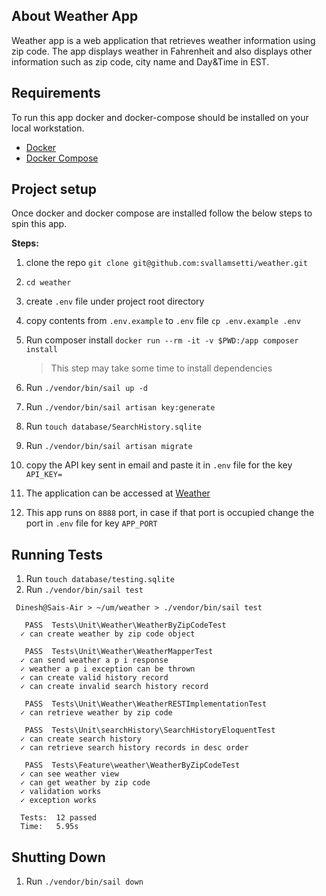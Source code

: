 

## About Weather App

Weather app is a web application that retrieves weather information using zip code. The app displays weather in Fahrenheit and also displays other information such as zip code, city name and Day&Time in EST.

## Requirements
To run this app docker and docker-compose should be installed on your local workstation.
* [Docker](https://docs.docker.com/get-docker/)
* [Docker Compose](https://docs.docker.com/compose/install/)

## Project setup
Once docker and docker compose are installed follow the below steps to spin this app.

**Steps:**

1. clone the repo `git clone git@github.com:svallamsetti/weather.git`
2. `cd weather`
3. create `.env` file under project root directory   
4. copy contents from `.env.example` to `.env` file `cp .env.example .env`
5. Run composer install `docker run --rm -it -v $PWD:/app composer install`
    > This step may take some time to install dependencies

6. Run `./vendor/bin/sail up -d`
7. Run `./vendor/bin/sail artisan key:generate`
8. Run `touch database/SearchHistory.sqlite`
9. Run `./vendor/bin/sail artisan migrate`   
10. copy the API key sent in email and paste it in `.env` file for the key `API_KEY=`
11. The application can be accessed at [Weather](http://127.0.0.1:8888/weather)
12. This app runs on `8888` port, in case if that port is occupied change the port in `.env` file for key `APP_PORT`

## Running Tests

1. Run `touch database/testing.sqlite`
2. Run `./vendor/bin/sail test`
```
 Dinesh@Sais-Air > ~/um/weather > ./vendor/bin/sail test

   PASS  Tests\Unit\Weather\WeatherByZipCodeTest
  ✓ can create weather by zip code object

   PASS  Tests\Unit\Weather\WeatherMapperTest
  ✓ can send weather a p i response
  ✓ weather a p i exception can be thrown
  ✓ can create valid history record
  ✓ can create invalid search history record

   PASS  Tests\Unit\Weather\WeatherRESTImplementationTest
  ✓ can retrieve weather by zip code

   PASS  Tests\Unit\searchHistory\SearchHistoryEloquentTest
  ✓ can create search history
  ✓ can retrieve search history records in desc order

   PASS  Tests\Feature\weather\WeatherByZipCodeTest
  ✓ can see weather view
  ✓ can get weather by zip code
  ✓ validation works
  ✓ exception works

  Tests:  12 passed
  Time:   5.95s

```

## Shutting Down

1. Run `./vendor/bin/sail down`
